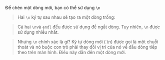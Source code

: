 Để chèn một dòng mới, bạn có thể sử dụng `\n`
> Hai `\n` ký tự sau nhau sẽ tạo ra một dòng trống:

> Cả hai `\n`và `endl` đều được sử dụng để ngắt dòng. Tuy nhiên, `\n` được sử dụng nhiều nhất.

> Nhưng `\n` chính xác là gì?
> Ký tự dòng mới ( \n) được gọi là một chuỗi thoát và nó buộc con trỏ phải thay đổi vị trí của nó về đầu dòng tiếp theo trên màn hình. Điều này dẫn đến một dòng mới.
